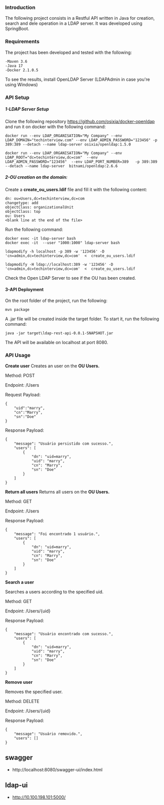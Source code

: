 ###  Introduction

The following project consists in a Restful API written in Java for creation, search and dele operation in a LDAP server. It was developed using SpringBoot.

### Requirements

The project has been developed and tested with the following:

    -Maven 3.6
    -Java 17
    -Docker 2.1.0.5
To see the results, install OpenLDAP Server (LDAPAdmin in case you're using Windows)

### API Setup
##### 1-LDAP Server Setup
Clone the following repository  https://github.com/osixia/docker-openldap and run it on docker with the following command:

	docker run --env LDAP_ORGANISATION="My Company" --env LDAP_DOMAIN="techinterview.com" --env LDAP_ADMIN_PASSWORD="123456" -p 389:389 --detach --name ldap-server osixia/openldap:1.5.0
	
	docker run --env LDAP_ORGANISATION="My Company" --env LDAP_ROOT="dc=techinterview,dc=com"  --env LDAP_ADMIN_PASSWORD="123456"  --env LDAP_PORT_NUMBER=389   -p 389:389 --detach --name ldap-server  bitnami/openldap:2.6.6

##### 2-OU creation on the domain:
Create a **create_ou_users.ldif** file and fill it with the following content:

	dn: ou=Users,dc=techinterview,dc=com
	changetype: add
	objectClass: organizationalUnit
	objectClass: top
	ou: Users
	<blank line at the end of the file>

Run the following command:

    docker exec -it ldap-server bash
	docker exec -it  --user "1000:1000" ldap-server bash

	ldapmodify -h localhost -p 389 -w '123456' -D 'cn=admin,dc=techinterview,dc=com'  <  create_ou_users.ldif

	ldapmodify -H ldap://localhost:389 -w '123456' -D 'cn=admin,dc=techinterview,dc=com'  <  create_ou_users.ldif

Check the Open LDAP Server to see if the OU has been created.

#### 3-API Deployment
On the root folder of the project, run the following:

	mvn package

A .jar file will be created inside the target folder. To start it, run the following command:

	java -jar target\ldap-rest-api-0.0.1-SNAPSHOT.jar

The API will be available on localhost at port 8080.

### API Usage

**Create user**
Creates an user on the **OU Users.**

Method: POST

Endpoint: /Users

Request Payload:

	{ 
		"uid":"marry",
		"cn":"Marry",
		"sn":"Doe"
	}
	
Response Payload:

	{
		"message": "Usuário persistido com sucesso.",
		"users": [
			{
				"dn": "uid=marry",
				"uid": "marry",
				"cn": "Marry",
				"sn": "Doe"
			}
		]
	}

**Return all users**
Returns all users on the **OU Users.**

Method: GET

Endpoint: /Users

Response Payload:

	{
		"message": "Foi encontrado 1 usuário.",
		"users": [
			{
				"dn": "uid=marry",
				"uid": "marry",
				"cn": "Marry",
				"sn": "Doe"
			}
		]
	}

**Search a user**

Searches a users according to the specified uid.

Method: GET

Endpoint: /Users/{uid}

Response Payload:

	{
		"message": "Usuário encontrado com sucesso.",
		"users": [
			{
				"dn": "uid=marry",
				"uid": "marry",
				"cn": "Marry",
				"sn": "Doe"
			}
		]
	}

**Remove user**

Removes the specified user.

Method: DELETE

Endpoint: /Users/{uid}

Response Payload:

	{
		"message": "Usuário removido.",
		"users": []
	}

## swagger
* http://localhost:8080/swagger-ui/index.html

## ldap-ui
* http://10.100.198.101:5000/
